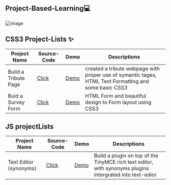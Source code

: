 ##  Project-Based-Learning💻

![image](https://user-images.githubusercontent.com/67835881/126779554-732e5a96-c38c-4109-a6bd-88400a69961d.png)


<!--  |  project Name  | [source-code]() | [Demo]() | |  --->
## CSS3 Project-Lists ✨


| Project Name | Source-Code |   Demo   | Descriptions |
| --- | --- | --- | --- |
| Build a Tribute Page | [Click](https://github.com/Aj7t/Project-Based-Learning/tree/main/CSS3/Tribute%20Page) |   [Demo](https://codepen.io/aj7t/full/poPvKaW)  |created a tribute webpage with proper use of symantic tages, HTML Text Formatting and some basic CSS3 |
| Buid a Survey Form | [Click](https://github.com/Aj7t/Project-Based-Learning/tree/main/CSS3/Survey%20Form) | [Demo](https://codepen.io/aj7t/full/zYwxjXE) | HTML Form  and  beautiful design to Form layout using CSS3 |



## JS projectLists

| Project Name | Source-Code |   Demo   | Descriptions |
| --- | --- | --- | --- | 
| Text Editor (synonyms)  | [Click](https://github.com/Aj7t/Project-Based-Learning/tree/main/JS-ES6/Text%20editor) | [Demo](http://aj7t.me/Project-Based-Learning/JS-ES6/Text%20editor/) | Build a plugin on top of the TinyMCE rich text editor, with synonyms plugins intergrated into text-edior |
  
